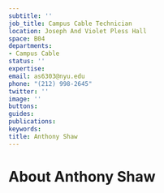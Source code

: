 ```yaml
---
subtitle: ''
job_title: Campus Cable Technician
location: Joseph And Violet Pless Hall
space: B04
departments:
- Campus Cable
status: ''
expertise: 
email: as6303@nyu.edu
phone: "(212) 998-2645"
twitter: ''
image: ''
buttons: 
guides: 
publications: 
keywords: 
title: Anthony Shaw
---
```


# About Anthony Shaw